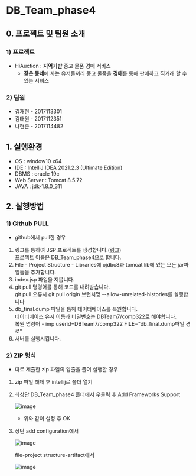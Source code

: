 # DB_Team_phase4

## 0. 프로젝트 및 팀원 소개

### 1) 프로젝트

- HiAuction : **지역기반** 중고 물품 경매 서비스
    - **같은 동네**에 사는 유저들끼리 중고 물품을 **경매**를 통해 판매하고 직거래 할 수 있는 서비스

### 2) 팀원

- 김재현 - 2017113301
- 김태원 - 2017112351
- 나현준 - 2017114482

## 1. 실행환경


- OS : window10 x64
- IDE : IntelliJ IDEA 2021.2.3 (Ultimate Edition)
- DBMS : oracle 19c
- Web Server : Tomcat 8.5.72
- JAVA : jdk-1.8.0_311

## 2. 실행방법

### 1) Github PULL
- github에서 pull한 경우
1. 링크를 통하여 JSP 프로젝트를 생성합니다.([링크](https://velog.io/@ruddms936/IntelliJ%EB%A1%9C-JSP-%ED%94%84%EB%A1%9C%EC%A0%9D%ED%8A%B8-%EC%83%9D%EC%84%B1))  
프로젝트 이름은 DB_Team_phase4으로 합니다.
2. File - Project Structure - Libraries에 ojdbc8과 tomcat lib에 있는 모든 jar파일들을 추가합니다.
3. index.jsp 파일을 지웁니다.
4. git pull 명령어를 통해 코드를 내려받습니다.  
git pull 오류시 git pull origin 브런치명 --allow-unrelated-histories를 실행합니다
5. db_final.dump 파일을 통해 데이터베이스를 복원합니다.  
데이터베이스 유저 이름과 비밀번호는 DBTeam7/comp322로 해야합니다.  
복원 명령어 - imp userid=DBTeam7/comp322 FILE="db_final.dump파일 경로"
6. 서버를 실행시킵니다.

### 2) ZIP 형식
- 따로 제출한 zip 파일의 압출을 풀어 실행할 경우
1. zip 파일 해제 후 intellij로 폴더 열기
2. 최상단 DB_Team_phase4 폴더에서 우클릭 후 Add Frameworks Support
    
    ![image](https://user-images.githubusercontent.com/33050476/144109065-4651a883-92fe-4d1a-9198-37f60a602892.png)
    
    - 위와 같이 설정 후 OK
3. 상단 add configuration에서

    ![image](https://user-images.githubusercontent.com/33050476/144109210-5a0db5b8-7d0a-4652-ad6d-a4600228ff26.png)

    file-project structure-artifact에서

    ![image](https://user-images.githubusercontent.com/33050476/144110173-e4bff236-6b7d-4e3e-9305-64d52b3f4ab1.png)
